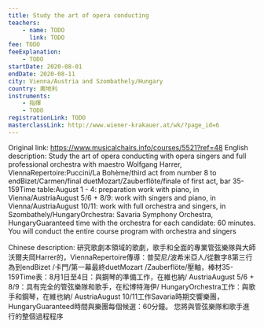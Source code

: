 ```yaml
---
title: Study the art of opera conducting
teachers:
	- name: TODO
	  link: TODO
fee: TODO
feeExplanation: 
	- TODO
startDate: 2020-08-01
endDate: 2020-08-11
city: Vienna/Austria and Szombathely/Hungary
country: 奧地利
instruments:
	- 指揮
	- TODO
registrationLink: TODO
masterclassLink: http://www.wiener-krakauer.at/wk/?page_id=6
---
```

Original link: https://www.musicalchairs.info/courses/5521?ref=48
English description:
Study the art of opera conducting with opera singers and full professional orchestra with maestro Wolfgang Harrer, ViennaRepertoire:Puccini/La Bohème/third act from number 8 to endBizet/Carmen/final duetMozart/Zauberflöte/finale of first act, bar 35-159Time table:August 1 - 4: preparation work with piano, in Vienna/AustriaAugust 5/6 + 8/9: work with singers and piano, in Vienna/AustriaAugust 10/11: work with full orchestra and singers, in Szombathely/HungaryOrchestra: Savaria Symphony Orchestra, HungaryGuaranteed time with the orchestra for each candidate: 60 minutes.
 You will conduct the entire course program with orchestra and singers

Chinese description:
研究歌劇本領域的歌劇，歌手和全面的專業管弦樂隊與大師沃爾夫岡Harrer的，ViennaRepertoire傳導：普契尼/波希米亞人/從數字8第三行為到endBizet /卡門/第一幕最終duetMozart /Zauberflöte/壓軸，棒材35-159Time表：8月1日至4日：與鋼琴的準備工作，在維也納/ AustriaAugust 5/6 + 8/9：具有完全的管弦樂隊和歌手，在松博特海伊/ HungaryOrchestra工作：與歌手和鋼琴，在維也納/ AustriaAugust 10/11工作Savaria時期交響樂團，HungaryGuaranteed時間與樂團每個候選：60分鐘。
您將與管弦樂隊和歌手進行的整個過程程序
